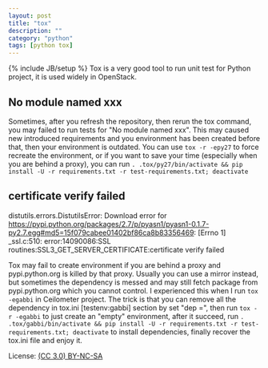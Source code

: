```yaml
---
layout: post
title: "tox"
description: ""
category: "python"
tags: [python tox]
---
```

{% include JB/setup %}
Tox is a very good tool to run unit test for Python project, it is used widely in OpenStack.

## No module named xxx

Sometimes, after you refresh the repository, then rerun the tox command, you may failed to run tests for "No module named xxx". This may caused new introduced requirements and you environment has been created before that, then your environment is outdated. You can use `tox -r -epy27` to force recreate the environment, or if you want to save your time (especially when you are behind a proxy), you can run `. .tox/py27/bin/activate && pip install -U -r requirements.txt -r test-requirements.txt; deactivate`

## certificate verify failed

distutils.errors.DistutilsError: Download error for https://pypi.python.org/packages/2.7/p/pyasn1/pyasn1-0.1.7-py2.7.egg#md5=15f079cabee01402bf86ca8b83356469: [Errno 1] _ssl.c:510: error:14090086:SSL routines:SSL3_GET_SERVER_CERTIFICATE:certificate verify failed

Tox may fail to create environment if you are behind a proxy and pypi.python.org is killed by that proxy. Usually you can use a mirror instead, but sometimes the dependency is messed and may still fetch package from pypi.python.org which you cannot control. I experienced this when I run `tox -egabbi` in Ceilometer project. The trick is that you can remove all the dependency in tox.ini [testenv:gabbi] section by set "dep =", then run `tox -r -egabbi` to just create an "empty" environment, after it succeed, run `. .tox/gabbi/bin/activate && pip install -U -r requirements.txt -r test-requirements.txt; deactivate` to install dependencies, finally recover the tox.ini file and enjoy it.

License: [(CC 3.0) BY-NC-SA](http://creativecommons.org/licenses/by-nc-sa/3.0/)
